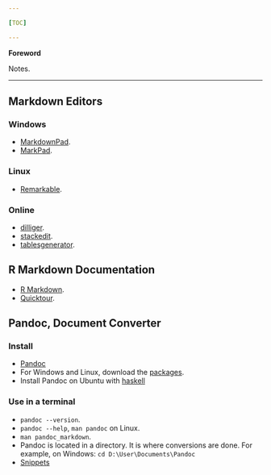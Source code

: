 ```yaml
---

[TOC]

---
```


**Foreword**

Notes.

---

## Markdown Editors

### Windows

- [MarkdownPad](http://www.markdownpad.com/).
- [MarkPad](http://code52.org/DownmarkerWPF/).

### Linux
 
- [Remarkable](http://remarkableapp.github.io/).

### Online

- [dilliger](dillinger.io).
- [stackedit](stackedit.io).
- [tablesgenerator](http://www.tablesgenerator.com/).

## R Markdown Documentation

- [R Markdown](http://rmarkdown.rstudio.com/html_document_format.html).
- [Quicktour](http://rmarkdown.rstudio.com/authoring_quick_tour.html).

## Pandoc, Document Converter

### Install

- [Pandoc](http://pandoc.org/)
- For Windows and Linux, download the [packages](https://github.com/jgm/pandoc/releases/tag/1.17.2).
- Install Pandoc on Ubuntu with [haskell](http://www.pandoc.org/installing.html)

### Use in a terminal

- `pandoc --version`.
- `pandoc --help`, `man pandoc` on Linux.
- `man pandoc_markdown`.
- Pandoc is located in a directory. It is where conversions are done. For example, on Windows: `cd D:\User\Documents\Pandoc`
- [Snippets](http://pandoc.org/demos.html)